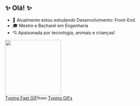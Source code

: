 ## ✨ Olá! ✨


- 🌱 Atualmente estou estudando Desenvolvimento: Front-End
- 🎓 Mestre e Bacharel em Engenharia
- 💘 Apaixonada por tecnologia, animais e crianças!

<div>
<a href="https://github.com/RenataPicon">
<img loading="lazy" height="180em" src="https://github-readme-stats.vercel.app/api/top-langs/?username=RenataPicon&layout=compact&langs_count=7&theme=dracula"/>

<div class="tenor-gif-embed" data-postid="23588893" data-share-method="host" data-aspect-ratio="1" data-width="100%"><a href="https://tenor.com/view/typing-fast-cat-gif-23588893">Typing Fast GIF</a>from <a href="https://tenor.com/search/typing-gifs">Typing GIFs</a></div> 
